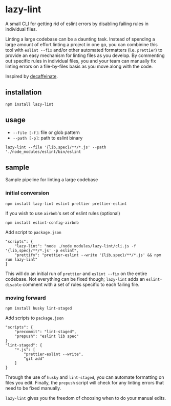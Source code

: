 # lazy-lint

A small CLI for getting rid of eslint errors by disabling failing rules in individual files.

Linting a large codebase can be a daunting task. Instead of spending a large amount of effort linting a project in one go, you can combinine this tool with `eslint --fix` and/or other automated formatters (i.e. `prettier`) to provide an easy mechanism for linting files as you develop. By commenting out specific rules in individual files, you and your team can manually fix linting errors on a file-by-files basis as you move along with the code.

Inspired by [decaffeinate](https://github.com/decaffeinate/decaffeinate).

## installation

	npm install lazy-lint

## usage

- `--file [-f]`: file or glob pattern
- `--path [-p]`: path to eslint binary 

```	
lazy-lint --file '{lib,spec}/**/*.js' --path './node_modules/eslint/bin/eslint
```

## sample

Sample pipeline for linting a large codebase

### initial conversion

```
npm install lazy-lint eslint prettier prettier-eslint
```

If you wish to use `airbnb`'s set of eslint rules (optional)

```
npm install eslint-config-airbnb
```

Add script to `package.json`

```
"scripts": {
	"lazy-lint": "node ./node_modules/lazy-lint/cli.js -f '{lib,spec}/**/*.js' -p eslint",
	"prettify": "prettier-eslint --write '{lib,spec}/**/*.js' && npm run lazy-lint"
}
```

This will do an initial run of `prettier` and `eslint --fix` on the entire codebase. Not everything can be fixed though; `lazy-lint` adds an `eslint-disable` comment with a set of rules specific to each failing file.

### moving forward

```
npm install husky lint-staged
```

Add scripts to `package.json`

```
"scripts": {
	"precommit": "lint-staged",
	"prepush": "eslint lib spec"
}
"lint-staged": {
	"*.js": [
		"prettier-eslint --write",
		"git add"
	]
}
```

Through the use of `husky` and `lint-staged`, you can automate formatting on files you edit. Finally, the `prepush` script will check for any linting errors that need to be fixed manually.

`lazy-lint` gives you the freedom of choosing when to do your manual edits.
